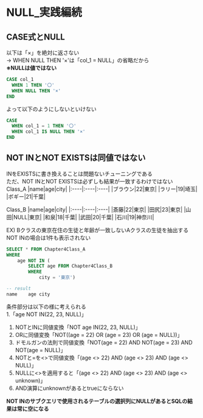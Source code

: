 # NULL_実践編続
## CASE式とNULL
以下は「×」を絶対に返さない  
-> WHEN NULL THEN '×'は「col_1 = NULL」の省略だから  
**※NULLは値ではない**
``` sql
CASE col_1
  WHEN 1 THEN '〇'
  WHEN NULL THEN '×'
END
```
よって以下のようにしないといけない
``` sql
CASE
  WHEN col_1 = 1 THEN '〇'
  WHEN col_1 IS NULL THEN '×'
END
```
## NOT INとNOT EXISTSは同値ではない
INをEXISTSに書き換えることは問題ないチューニングである  
ただ、NOT INとNOT EXISTSは必ずしも結果が一致するわけではない  
Class_A
|name|age|city|
|:----|:----|:----|
|ブラウン|22|東京|
|ラリー|19|埼玉|
|ボギー|21|千葉|

Class_B
|name|age|city|
|:----|:----|:----|
|斎藤|22|東京|
|田尻|23|東京|
|山田|NULL|東京|
|和泉|18|千葉|
|武田|20|千葉|
|石川|19|神奈川|

EX) Bクラスの東京在住の生徒と年齢が一致しないAクラスの生徒を抽出する  
NOT INの場合は1件も表示されない  
``` SQL
SELECT * FROM Chapter4Class_A
WHERE
	age NOT IN (
		SELECT age FROM Chapter4Class_B
		WHERE
			city = '東京')

-- result
name	age	city
```
条件部分は以下の様に考えられる  
1.「age NOT IN(22, 23, NULL)」  
1. NOTとINに同値変換「NOT age IN(22, 23, NULL)」
1. ORに同値変換「NOT((age = 22) OR (age = 23) OR (age = NULL))」
1. ドモルガンの法則で同値変換「NOT(age = 22) AND NOT(age = 23) AND NOT(age = NULL)」
1. NOTと=を<>で同値変換「(age <> 22) AND (age <> 23) AND (age <> NULL)」
1. NULLに<>を適用すると「(age <> 22) AND (age <> 23) AND (age <> unknown)」
1. AND演算にunknownがあるとtrueにならない

**NOT INのサブクエリで使用されるテーブルの選択列にNULLがあるとSQLの結果は常に空になる** 
